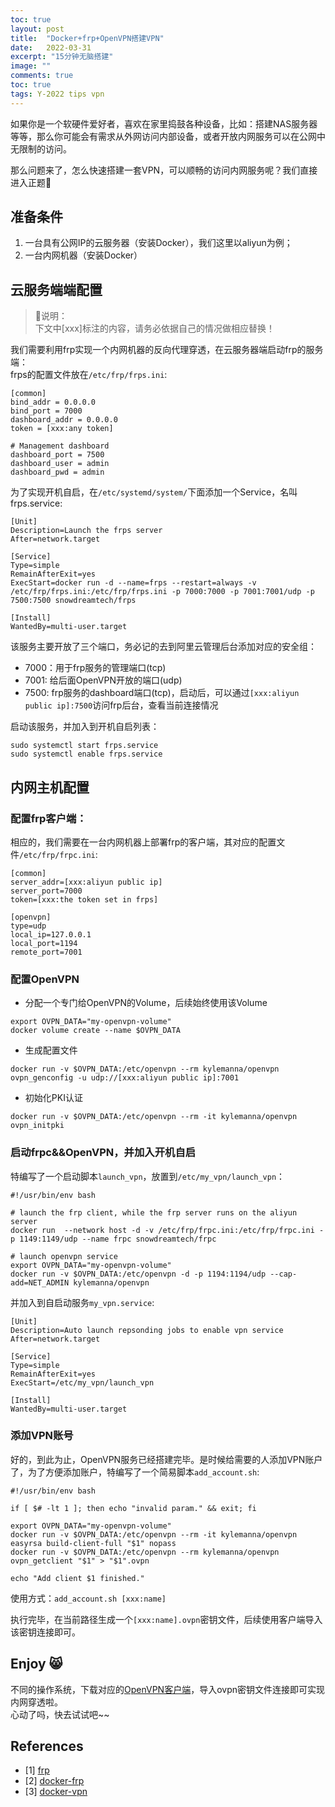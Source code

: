 ```yaml
---
toc: true
layout: post
title:  "Docker+frp+OpenVPN搭建VPN"
date:   2022-03-31
excerpt: "15分钟无脑搭建"
image: ""
comments: true
toc: true
tags: Y-2022 tips vpn
---
```


如果你是一个软硬件爱好者，喜欢在家里捣鼓各种设备，比如：搭建NAS服务器等等，那么你可能会有需求从外网访问内部设备，或者开放内网服务可以在公网中无限制的访问。

那么问题来了，怎么快速搭建一套VPN，可以顺畅的访问内网服务呢？我们直接进入正题:runner:

## 准备条件

1. 一台具有公网IP的云服务器（安装Docker），我们这里以aliyun为例；
2. 一台内网机器（安装Docker）

## 云服务端端配置

> :bookmark:说明：<br>
> 下文中[xxx]标注的内容，请务必依据自己的情况做相应替换！

我们需要利用frp实现一个内网机器的反向代理穿透，在云服务器端启动frp的服务端：<br>
frps的配置文件放在`/etc/frp/frps.ini`:

```
[common]
bind_addr = 0.0.0.0
bind_port = 7000
dashboard_addr = 0.0.0.0
token = [xxx:any token]

# Management dashboard
dashboard_port = 7500
dashboard_user = admin
dashboard_pwd = admin

```

为了实现开机自启，在`/etc/systemd/system/`下面添加一个Service，名叫frps.service:

```
[Unit]
Description=Launch the frps server
After=network.target

[Service]
Type=simple
RemainAfterExit=yes
ExecStart=docker run -d --name=frps --restart=always -v /etc/frp/frps.ini:/etc/frp/frps.ini -p 7000:7000 -p 7001:7001/udp -p 7500:7500 snowdreamtech/frps

[Install]
WantedBy=multi-user.target
```
该服务主要开放了三个端口，务必记的去到阿里云管理后台添加对应的安全组：<br>
- 7000：用于frp服务的管理端口(tcp)
- 7001: 给后面OpenVPN开放的端口(udp)
- 7500: frp服务的dashboard端口(tcp)，启动后，可以通过`[xxx:aliyun public ip]:7500`访问frp后台，查看当前连接情况

启动该服务，并加入到开机自启列表：<br>
```
sudo systemctl start frps.service
sudo systemctl enable frps.service
```

## 内网主机配置

### 配置frp客户端：
相应的，我们需要在一台内网机器上部署frp的客户端，其对应的配置文件`/etc/frp/frpc.ini`:
```
[common]
server_addr=[xxx:aliyun public ip]
server_port=7000
token=[xxx:the token set in frps]

[openvpn]
type=udp
local_ip=127.0.0.1
local_port=1194
remote_port=7001
```
### 配置OpenVPN

- 分配一个专门给OpenVPN的Volume，后续始终使用该Volume<br>

```
export OVPN_DATA="my-openvpn-volume"
docker volume create --name $OVPN_DATA
```

- 生成配置文件<br>

```
docker run -v $OVPN_DATA:/etc/openvpn --rm kylemanna/openvpn ovpn_genconfig -u udp://[xxx:aliyun public ip]:7001
```

- 初始化PKI认证<br>

```
docker run -v $OVPN_DATA:/etc/openvpn --rm -it kylemanna/openvpn ovpn_initpki
```


### 启动frpc&&OpenVPN，并加入开机自启<br>

特编写了一个启动脚本`launch_vpn`，放置到`/etc/my_vpn/launch_vpn`：
```
#!/usr/bin/env bash

# launch the frp client, while the frp server runs on the aliyun server
docker run  --network host -d -v /etc/frp/frpc.ini:/etc/frp/frpc.ini -p 1149:1149/udp --name frpc snowdreamtech/frpc

# launch openvpn service
export OVPN_DATA="my-openvpn-volume"
docker run -v $OVPN_DATA:/etc/openvpn -d -p 1194:1194/udp --cap-add=NET_ADMIN kylemanna/openvpn
```

并加入到自启动服务`my_vpn.service`:
```
[Unit]
Description=Auto launch repsonding jobs to enable vpn service
After=network.target

[Service]
Type=simple
RemainAfterExit=yes
ExecStart=/etc/my_vpn/launch_vpn

[Install]
WantedBy=multi-user.target

```

### 添加VPN账号

好的，到此为止，OpenVPN服务已经搭建完毕。是时候给需要的人添加VPN账户了，为了方便添加账户，特编写了一个简易脚本`add_account.sh`: <br>
```
#!/usr/bin/env bash

if [ $# -lt 1 ]; then echo "invalid param." && exit; fi

export OVPN_DATA="my-openvpn-volume"
docker run -v $OVPN_DATA:/etc/openvpn --rm -it kylemanna/openvpn easyrsa build-client-full "$1" nopass
docker run -v $OVPN_DATA:/etc/openvpn --rm kylemanna/openvpn ovpn_getclient "$1" > "$1".ovpn

echo "Add client $1 finished."

```

使用方式：`add_account.sh [xxx:name]`<br>

执行完毕，在当前路径生成一个`[xxx:name].ovpn`密钥文件，后续使用客户端导入该密钥连接即可。

## Enjoy :smile_cat:

不同的操作系统，下载对应的[OpenVPN客户端](https://openvpn.net/community-downloads/)，导入ovpn密钥文件连接即可实现内网穿透啦。<br>
心动了吗，快去试试吧~~


## References

- [1] [frp](https://github.com/fatedier/frp)
- [2] [docker-frp](https://github.com/snowdreamtech/frp)
- [3] [docker-vpn](https://github.com/kylemanna/docker-openvpn)
